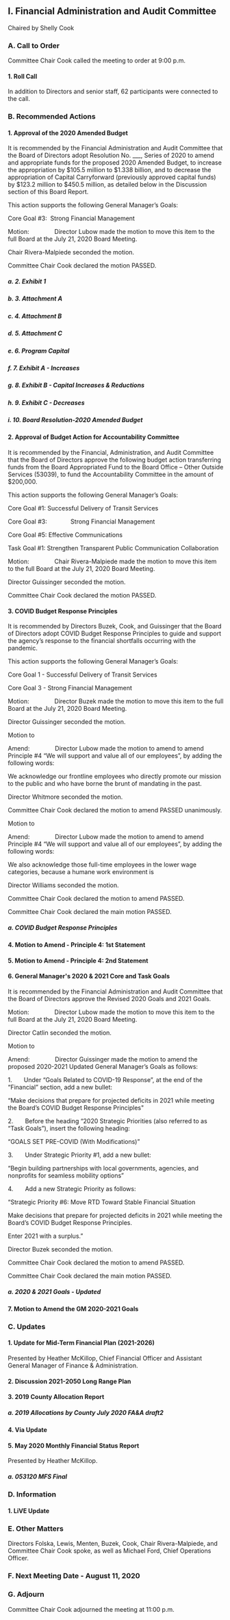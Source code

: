 ## I. Financial Administration and Audit Committee

Chaired by Shelly Cook

### A. Call to Order

Committee Chair Cook called the meeting to order at 9:00 p.m.

#### 1. Roll Call

In addition to Directors and senior staff, 62 participants were connected to the call.

### B. Recommended Actions

#### 1. Approval of the 2020 Amended Budget

It is recommended by the Financial Administration and Audit Committee that the Board of Directors adopt Resolution No. ___, Series of 2020 to amend and appropriate funds for the proposed 2020 Amended Budget, to increase the appropriation by $105.5 million to $1.338 billion, and to decrease the appropriation of Capital Carryforward (previously approved capital funds) by $123.2 million to $450.5 million, as detailed below in the Discussion section of this Board Report.

This action supports the following General Manager’s Goals:

Core Goal #3:  Strong Financial Management

Motion:               Director Lubow made the motion to move this item to the full Board at the July 21, 2020 Board Meeting.

Chair Rivera-Malpiede seconded the motion.

Committee Chair Cook declared the motion PASSED.

##### a. 2. Exhibit 1

##### b. 3. Attachment A

##### c. 4. Attachment B

##### d. 5. Attachment C

##### e. 6. Program Capital

##### f. 7. Exhibit A - Increases

##### g. 8. Exhibit B - Capital Increases & Reductions

##### h. 9. Exhibit C - Decreases

##### i. 10. Board Resolution-2020 Amended Budget

#### 2. Approval of Budget Action for Accountability Committee

It is recommended by the Financial, Administration, and Audit Committee that the Board of Directors approve the following budget action transferring funds from the Board Appropriated Fund to the Board Office – Other Outside Services (53039), to fund the Accountability Committee in the amount of $200,000.

This action supports the following General Manager’s Goals:

Core Goal #1: Successful Delivery of Transit Services

Core Goal #3:               Strong Financial Management

Core Goal #5: Effective Communications

Task Goal #1: Strengthen Transparent Public Communication Collaboration

Motion:               Chair Rivera-Malpiede made the motion to move this item to the full Board at the July 21, 2020 Board Meeting.

Director Guissinger seconded the motion.

Committee Chair Cook declared the motion PASSED.

#### 3. COVID Budget Response Principles

It is recommended by Directors Buzek, Cook, and Guissinger that the Board of Directors adopt COVID Budget Response Principles to guide and support the agency’s response to the financial shortfalls occurring with the pandemic.

This action supports the following General Manager’s Goals:

Core Goal 1 - Successful Delivery of Transit Services

Core Goal 3 - Strong Financial Management

Motion:               Director Buzek made the motion to move this item to the full Board at the July 21, 2020 Board Meeting.

Director Guissinger seconded the motion.

Motion to

Amend:               Director Lubow made the motion to amend to amend Principle #4 “We will support and value all of our employees”, by adding the following words:

We acknowledge our frontline employees who directly promote our mission to the public and who have borne the brunt of mandating in the past.

Director Whitmore seconded the motion.

Committee Chair Cook declared the motion to amend PASSED unanimously.

Motion to

Amend:               Director Lubow made the motion to amend to amend Principle #4 “We will support and value all of our employees”, by adding the following words:

We also acknowledge those full-time employees in the lower wage categories, because a humane work environment is

Director Williams seconded the motion.

Committee Chair Cook declared the motion to amend PASSED.

Committee Chair Cook declared the main motion PASSED.

##### a. COVID Budget Response Principles

#### 4. Motion to Amend - Principle 4: 1st Statement

#### 5. Motion to Amend - Principle 4: 2nd Statement

#### 6. General Manager's 2020 & 2021 Core and Task Goals

It is recommended by the Financial Administration and Audit Committee that the Board of Directors approve the Revised 2020 Goals and 2021 Goals.

Motion:               Director Lubow made the motion to move this item to the full Board at the July 21, 2020 Board Meeting.

Director Catlin seconded the motion.

Motion to

Amend:               Director Guissinger made the motion to amend the proposed 2020-2021 Updated General Manager’s Goals as follows:

1.       Under “Goals Related to COVID-19 Response”, at the end of the “Financial” section, add a new bullet:

“Make decisions that prepare for projected deficits in 2021 while meeting the Board’s COVID Budget Response Principles"

2.       Before the heading “2020 Strategic Priorities (also referred to as “Task Goals”), insert the following heading:

“GOALS SET PRE-COVID (With Modifications)”

3.       Under Strategic Priority #1, add a new bullet:

“Begin building partnerships with local governments, agencies, and nonprofits for seamless mobility options”

4.       Add a new Strategic Priority as follows:

“Strategic Priority #6: Move RTD Toward Stable Financial Situation

Make decisions that prepare for projected deficits in 2021 while meeting the Board’s COVID Budget Response Principles.

Enter 2021 with a surplus.”

Director Buzek seconded the motion.

Committee Chair Cook declared the motion to amend PASSED.

Committee Chair Cook declared the main motion PASSED.

##### a. 2020 & 2021 Goals - Updated

#### 7. Motion to Amend the GM 2020-2021 Goals

### C. Updates

#### 1. Update for Mid-Term Financial Plan (2021-2026)

Presented by Heather McKillop, Chief Financial Officer and Assistant General Manager of Finance & Administration.

#### 2. Discussion 2021-2050 Long Range Plan

#### 3. 2019 County Allocation Report

##### a. 2019 Allocations by County July 2020 FA&A draft2

#### 4. Via Update

#### 5. May 2020 Monthly Financial Status Report

Presented by Heather McKillop.

##### a. 053120 MFS Final

### D. Information

#### 1. LiVE Update

### E. Other Matters

Directors Folska, Lewis, Menten, Buzek, Cook, Chair Rivera-Malpiede, and Committee Chair Cook spoke, as well as Michael Ford, Chief Operations Officer.

### F. Next Meeting Date - August 11, 2020

### G. Adjourn

Committee Chair Cook adjourned the meeting at 11:00 p.m.